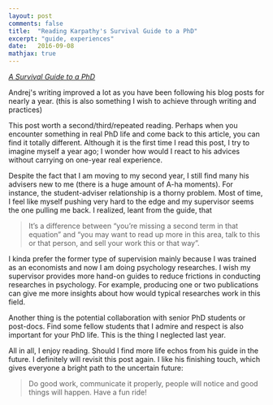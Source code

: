 ```yaml
---
layout: post
comments: false
title:  "Reading Karpathy's Survival Guide to a PhD"
excerpt: "guide, experiences"
date:   2016-09-08
mathjax: true
---
```


[*A Survival Guide to a PhD*](http://karpathy.github.io/2016/09/07/phd/)

Andrej's writing improved a lot as you have been following his blog posts for nearly a year. (this is also something I wish to achieve through writing and practices)

This post worth a second/third/repeated reading. Perhaps when you encounter something in real PhD life and come back to this article, you can find it totally different.
Although it is the first time I read this post, I try to imagine myself a year ago; I wonder how would I react to his advices without carrying on one-year real experience.

Despite the fact that I am moving to my second year, I still find many his advisers new to me (there is a huge amount of A-ha moments). For instance, the student-adviser relationship is a thorny problem. Most of time, I feel like myself pushing very hard to the edge and my supervisor seems the one pulling me back. I realized, leant from the guide, that 

> It’s a difference between “you’re missing a second term in that equation” and “you may want to read up more in this area, talk to this or that person, and sell your work this or that way”.

I kinda prefer the former type of supervision mainly because I was trained as an economists and now I am doing psychology researches. I wish my supervisor provides more hand-on guides to reduce frictions in conducting researches in psychology.
For example, producing one or two publications can give me more insights about how would typical researches work in this field.

Another thing is the potential collaboration with senior PhD students or post-docs. Find some fellow students that I admire and respect is also important for your PhD life.
This is the thing I neglected last year.

All in all, I enjoy reading. Should I find more life echos from his guide in the future. I definitely will revisit this post again. I like his finishing touch, which gives everyone a bright path to the uncertain future:

> Do good work, communicate it properly, people will notice and good things will happen. Have a fun ride!
